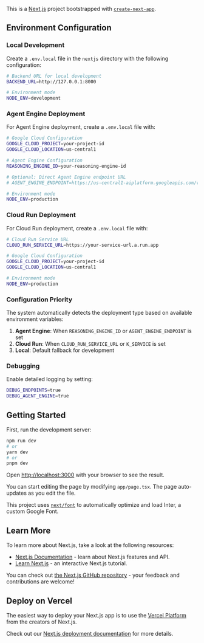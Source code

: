 This is a [Next.js](https://nextjs.org) project bootstrapped with [`create-next-app`](https://nextjs.org/docs/app/api-reference/cli/create-next-app).

## Environment Configuration

### Local Development
Create a `.env.local` file in the `nextjs` directory with the following configuration:

```bash
# Backend URL for local development
BACKEND_URL=http://127.0.0.1:8000

# Environment mode
NODE_ENV=development
```

### Agent Engine Deployment
For Agent Engine deployment, create a `.env.local` file with:

```bash
# Google Cloud Configuration
GOOGLE_CLOUD_PROJECT=your-project-id
GOOGLE_CLOUD_LOCATION=us-central1

# Agent Engine Configuration
REASONING_ENGINE_ID=your-reasoning-engine-id

# Optional: Direct Agent Engine endpoint URL
# AGENT_ENGINE_ENDPOINT=https://us-central1-aiplatform.googleapis.com/v1/projects/your-project-id/locations/us-central1/reasoningEngines/your-reasoning-engine-id

# Environment mode
NODE_ENV=production
```

### Cloud Run Deployment
For Cloud Run deployment, create a `.env.local` file with:

```bash
# Cloud Run Service URL
CLOUD_RUN_SERVICE_URL=https://your-service-url.a.run.app

# Google Cloud Configuration
GOOGLE_CLOUD_PROJECT=your-project-id
GOOGLE_CLOUD_LOCATION=us-central1

# Environment mode
NODE_ENV=production
```

### Configuration Priority
The system automatically detects the deployment type based on available environment variables:
1. **Agent Engine**: When `REASONING_ENGINE_ID` or `AGENT_ENGINE_ENDPOINT` is set
2. **Cloud Run**: When `CLOUD_RUN_SERVICE_URL` or `K_SERVICE` is set
3. **Local**: Default fallback for development

### Debugging
Enable detailed logging by setting:
```bash
DEBUG_ENDPOINTS=true
DEBUG_AGENT_ENGINE=true
```

## Getting Started

First, run the development server:

```bash
npm run dev
# or
yarn dev
# or
pnpm dev
```

Open [http://localhost:3000](http://localhost:3000) with your browser to see the result.

You can start editing the page by modifying `app/page.tsx`. The page auto-updates as you edit the file.

This project uses [`next/font`](https://nextjs.org/docs/basic-features/font-optimization) to automatically optimize and load Inter, a custom Google Font.

## Learn More

To learn more about Next.js, take a look at the following resources:

- [Next.js Documentation](https://nextjs.org/docs) - learn about Next.js features and API.
- [Learn Next.js](https://nextjs.org/learn) - an interactive Next.js tutorial.

You can check out [the Next.js GitHub repository](https://github.com/vercel/next.js/) - your feedback and contributions are welcome!

## Deploy on Vercel

The easiest way to deploy your Next.js app is to use the [Vercel Platform](https://vercel.com/new?utm_medium=default-template&filter=next.js&utm_source=create-next-app&utm_campaign=create-next-app-readme) from the creators of Next.js.

Check out our [Next.js deployment documentation](https://nextjs.org/docs/deployment) for more details.
